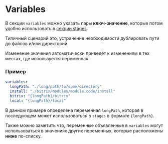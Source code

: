 # Variables

В секции `variables` можно указать пары **ключ-значение**, 
которые потом удобно использовать в [секции stages](configuration/stages).

Типичный сценарий это, устранение необходимости дублировать пути до файлов и/или директорий.

Изменение значения автоматически приведёт к изменениям в тех местах, где используется переменная.

### Пример

```yaml
variables:
  longPath: "./long/path/to/some/directory"
  install: "./bitrix/modules/module.code/install"
  bitrix: "{longPath}/bitrix"
  local: "{longPath}/local"
```

В данном примере определена переменная `longPath`, 
которая в последующем может использоваться в `stages` в формате `{longPath}`.

Также можно заметить что, переменные объявленные в `variables` могут использоваться в значениях других переменных, 
которые расположены **ниже** по-списку.
